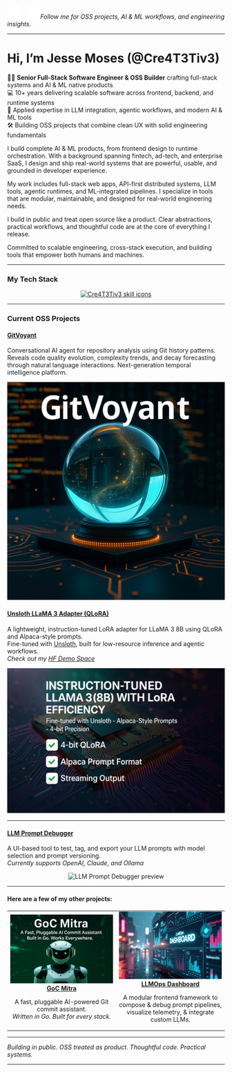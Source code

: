 <p align="left">
  <a href="https://x.com/Cre4T3Tiv3" target="_blank">
    <img align="left" src="https://github.com/Cre4T3Tiv3/Cre4T3Tiv3/blob/main/docs/assets/logo-white.png" alt="Cre4T3Tiv3 on X" height="30" style="margin-right: 15px;" />
  </a>
  <a href="https://www.linkedin.com/in/jlmoses/" target="_blank">
    <img align="left" src="https://github.com/Cre4T3Tiv3/Cre4T3Tiv3/blob/main/docs/assets/InBug-White.png" alt="Jesse Moses on LinkedIn" height="30" />
  </a>
  <br/>
  <em>Follow me for OSS projects, AI & ML workflows, and engineering insights.</em>
</p>

---

# Hi, I’m Jesse Moses (@Cre4T3Tiv3)

👨‍💻 **Senior Full-Stack Software Engineer & OSS Builder** crafting full-stack systems and AI & ML native products  
💻 10+ years delivering scalable software across frontend, backend, and runtime systems  
🧠 Applied expertise in LLM integration, agentic workflows, and modern AI & ML tools  
🛠️ Building OSS projects that combine clean UX with solid engineering fundamentals

I build complete AI & ML products, from frontend design to runtime orchestration. With a background spanning fintech, ad-tech, and enterprise SaaS, I design and ship real-world systems that are powerful, usable, and grounded in developer experience.

My work includes full-stack web apps, API-first distributed systems, LLM tools, agentic runtimes, and ML-integrated pipelines. I specialize in tools that are modular, maintainable, and designed for real-world engineering needs.

I build in public and treat open source like a product. Clear abstractions, practical workflows, and thoughtful code are at the core of everything I release.

Committed to scalable engineering, cross-stack execution, and building tools that empower both humans and machines.

---

### My Tech Stack

<p align="center">
  <a href="https://skillicons.dev">
    <img src="https://skillicons.dev/icons?i=py,go,rust,cpp,ts,js,html,css,latex,ai,fastapi,nodejs,spring,react,nextjs,svelte,tailwind,tauri,vite,electron,npm,figma,obsidian,aws,azure,gcp,terraform,docker,kubernetes,nginx,linux,arch,bsd,bash,sqlite,postgresql,dynamodb,cassandra,mongodb,elasticsearch,redis,graphql,kafka,rabbitmq,tensorflow,opencv,pytorch,grafana,prometheus,github,gitlab,git,vscode,md&perline=18" alt="Cre4T3Tiv3 skill icons" />
  </a>
</p>

---

### Current OSS Projects

#### [GitVoyant](https://github.com/Cre4T3Tiv3/gitvoyant)  
Conversational AI agent for repository analysis using Git history patterns. 
Reveals code quality evolution, complexity trends, and decay forecasting through natural language interactions. 
Next-generation temporal intelligence platform. 

<p align="center">
  <img src="https://raw.githubusercontent.com/Cre4T3Tiv3/gitvoyant/main/docs/assets/gitvoyant_v0.2.0.jpeg" alt="GitVoyant social preview" width="600"/>
</p>

#### [Unsloth LLaMA 3 Adapter (QLoRA)](https://github.com/Cre4T3Tiv3/unsloth-llama3-alpaca-lora)  
A lightweight, instruction-tuned LoRA adapter for LLaMA 3 8B using QLoRA and Alpaca-style prompts.  
Fine-tuned with [Unsloth](https://github.com/unslothai/unsloth), built for low-resource inference and agentic workflows.  
*Check out my [HF Demo Space](https://huggingface.co/spaces/Cre4T3Tiv3/unsloth-llama3-alpaca-demo)*

<p align="center">
  <img src="https://raw.githubusercontent.com/Cre4T3Tiv3/unsloth-llama3-alpaca-lora/main/docs/assets/unsloth_llama3_alpaca_lora_v0.1.0.png" alt="Unsloth LLaMA 3 Adapter preview" width="600"/>
</p>

---

#### [LLM Prompt Debugger](https://github.com/Cre4T3Tiv3/llm-prompt-debugger)  
A UI-based tool to test, tag, and export your LLM prompts with model selection and prompt versioning.  
*Currently supports OpenAI, Claude, and Ollama*

<p align="center">
  <img src="https://raw.githubusercontent.com/Cre4T3Tiv3/llm-prompt-debugger/main/docs/assets/llm_prompt_debugger_v0.1.0.gif" alt="LLM Prompt Debugger preview" width="600"/>
</p>

---

#### Here are a few of my other projects:

<table>
  <tr>
    <td align="center" width="50%">
      <a href="https://github.com/Cre4T3Tiv3/gocmitra">
        <img src="https://raw.githubusercontent.com/Cre4T3Tiv3/gocmitra/main/docs/assets/gocmitra_v0.1.0.jpg" alt="GoC Mitra preview" width="300"/><br/>
        <strong>GoC Mitra</strong>
      </a>
      <p>
        A fast, pluggable AI-powered Git commit assistant.<br/>
        <em>Written in Go. Built for every stack.</em>
      </p>
    </td>
    <td align="center" width="50%">
      <a href="https://github.com/Cre4T3Tiv3/llmops-dashboard">
        <img src="https://raw.githubusercontent.com/Cre4T3Tiv3/llmops-dashboard/main/docs/assets/llmops_dashboard_v0.2.0.jpeg" alt="LLMOps Dashboard preview" width="300"/><br/>
        <strong>LLMOps Dashboard</strong>
      </a>
      <p>
        A modular frontend framework to compose & debug prompt pipelines, visualize telemetry, & integrate custom LLMs.
      </p>
    </td>
  </tr>
</table>

---

*Building in public. OSS treated as product. Thoughtful code. Practical systems.*

---

